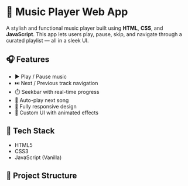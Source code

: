 # 🎵 Music Player Web App

A stylish and functional music player built using **HTML**, **CSS**, and **JavaScript**. This app lets users play, pause, skip, and navigate through a curated playlist — all in a sleek UI.

## 🎧 Features

- ▶️ Play / Pause music
- ⏭️ Next / Previous track navigation
- ⏱️ Seekbar with real-time progress
- 🔁 Auto-play next song
- 📱 Fully responsive design
- 🎨 Custom UI with animated effects

## 🚀 Tech Stack

- HTML5
- CSS3
- JavaScript (Vanilla)

## 📂 Project Structure

